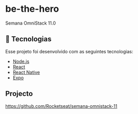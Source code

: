 # be-the-hero
Semana OmniStack 11.0

## :rocket: Tecnologias

Esse projeto foi desenvolvido com as seguintes tecnologias:

- [Node.js](https://nodejs.org/en/)
- [React](https://reactjs.org)
- [React Native](https://facebook.github.io/react-native/)
- [Expo](https://expo.io/)

## Projecto
https://github.com/Rocketseat/semana-omnistack-11
